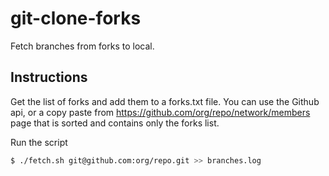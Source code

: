 # git-clone-forks

Fetch branches from forks to local.


## Instructions

Get the list of forks and add them to a forks.txt file. You can use the Github api, or a copy paste from https://github.com/org/repo/network/members page that is sorted and contains only the forks list.

Run the script

```bash
$ ./fetch.sh git@github.com:org/repo.git >> branches.log
